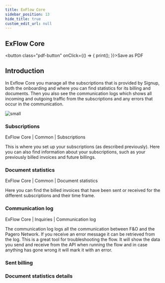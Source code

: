```yaml
---
title: ExFlow Core
sidebar_position: 13
hide_title: true
custom_edit_url: null
---
```

## ExFlow Core 
<button class="pdf-button" onClick={() => { print(); }}>Save as PDF</button>

## Introduction
In Exflow Core you manage all the subscriptions that is provided by Signup, both the onboarding and where you can find statistics for its billing and documents. Then you also see the communication logs which shows all incoming and outgoing traffic from the subscriptions and any errors that occur in the communication.<br/>

![small](@site/static/img/media/image631.png)


### Subscriptions
ExFlow Core | Common | Subscriptions
 
This is where you set up your subscriptions (as described previously). Here you can also find information about your subscriptions, such as your previously billed invoices and future billings. <br/>

### Document statistics
ExFlow Core | Common | Document statistics
 
Here you can find the billed invoices that have been sent or received for the different subscriptions and their time frame.<br/>

### Communication log
ExFlow Core | Inquiries | Communication log
 
The communication log logs all the communication between F&O and the Pagero Network. If you receive an error message it can be retrieved from the log. This is a great tool for troubleshooting the flow. It will show the data you send and receive from the API when running the flow and in case anything has gone wrong it will mark it with an error.<br/>


### Sent billing

### Document statistics details
